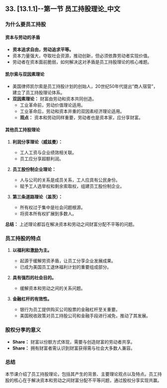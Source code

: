 ## 33. [13.1.1]--第一节 员工持股理论_中文

###  为什么要员工持股

####  资本与劳动的矛盾

* **资本追求自由，劳动追求平等。** 
* 资本力量强大，夺取社会资源，推动创新，但必须依靠劳动者实现价值。
* 劳动者在资本面前脆弱，如何解决这对矛盾是员工持股理论的核心难题。

####  凯尔索与双因素理论

* 美国律师凯尔索是员工持股计划的创始人，20世纪50年代提出“商人宿营”，建立了员工持股理论体系。
* **双因素理论：** 财富由劳动和资本共同创造。
    * 工业革命前，劳动价值理论适用。
    * 工业革命后，劳动和资本并重的双因素经济理论适用。
    *  **观点：** 资本和劳动同样重要，劳动者也是资本家，应分享财富。

####  其他员工持股理论

1. **利润分享理论（威兹曼）：**
    * 工人工资与企业绩效相关联。
    * 员工应分享超额利润。

2. **员工股份制企业理论：**
    * 人与公司的关系是成员关系，工人应具有公民身份。
    * 赋予工人选举权和剩余索取权，组建员工股份制企业。

3. **第三条道路理论（盖茨）：**
    * 所有权过于集中是社会问题根源。
    * 将资本所有权扩展到多数人。

**总结：** 上述理论都旨在解决资本和劳动之间财富分配不平等的问题。

### 员工持股的特点

1. **以福利和激励为主。**
    *  起源于缓解劳资矛盾，让员工分享企业发展成果。
    *  已成为美国员工退休福利计划的重要组成部分。

2. **具有强烈的社会目的。**
    *  缓解资本和劳动之间的关系问题。

3. **金融杠杆的有效性。**
    *  银行为员工提供购买公司股票的金融杠杆至关重要。
    *  美国税收政策对员工持股公司和金融手段进行减免，推动了其发展。

###  股权分享的意义

*  **Share：** 财富以份额方式体现，需要与创造财富的劳动者共享。
*  **Share：**  拥有财富者需认识到财富获得需与社会大多数人兼容。

###  总结

本节课介绍了员工持股理论，包括其产生的背景、主要理论观点以及特点。员工持股的核心在于解决资本和劳动之间财富分配不平等问题，通过股权分享实现共赢。 

